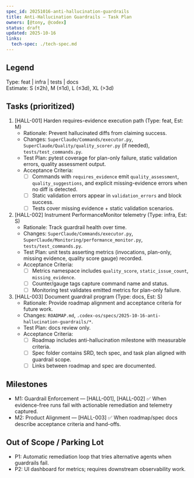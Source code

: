 ```yaml
---
spec_id: 20251016-anti-hallucination-guardrails
title: Anti-Hallucination Guardrails — Task Plan
owners: [@tony, @codex]
status: draft
updated: 2025-10-16
links:
  tech-spec: ./tech-spec.md
---
```


## Legend
Type: feat | infra | tests | docs  
Estimate: S (≤2h), M (≤1d), L (≤3d), XL (>3d)

## Tasks (prioritized)
1. [HALL-001] Harden requires-evidence execution path (Type: feat, Est: M)
   - Rationale: Prevent hallucinated diffs from claiming success.
   - Changes: `SuperClaude/Commands/executor.py`, `SuperClaude/Quality/quality_scorer.py` (if needed), `tests/test_commands.py`.
   - Test Plan: pytest coverage for plan-only failure, static validation errors, quality assessment output.
   - Acceptance Criteria:
     - [ ] Commands with `requires_evidence` emit `quality_assessment`, `quality_suggestions`, and explicit missing-evidence errors when no diff is detected.
     - [ ] Static validation errors appear in `validation_errors` and block success.
     - [ ] Tests cover missing evidence + static validation scenarios.
2. [HALL-002] Instrument PerformanceMonitor telemetry (Type: infra, Est: S)
   - Rationale: Track guardrail health over time.
   - Changes: `SuperClaude/Commands/executor.py`, `SuperClaude/Monitoring/performance_monitor.py`, `tests/test_commands.py`.
   - Test Plan: unit tests asserting metrics (invocations, plan-only, missing evidence, quality score gauge) recorded.
   - Acceptance Criteria:
     - [ ] Metrics namespace includes `quality_score`, `static_issue_count`, `missing_evidence`.
     - [ ] Counter/gauge tags capture command name and status.
     - [ ] Monitoring test validates emitted metrics for plan-only failure.
3. [HALL-003] Document guardrail program (Type: docs, Est: S)
   - Rationale: Provide roadmap alignment and acceptance criteria for future work.
   - Changes: `ROADMAP.md`, `.codex-os/specs/2025-10-16-anti-hallucination-guardrails/*`.
   - Test Plan: docs review only.
   - Acceptance Criteria:
     - [ ] Roadmap includes anti-hallucination milestone with measurable criteria.
     - [ ] Spec folder contains SRD, tech spec, and task plan aligned with guardrail scope.
     - [ ] Links between roadmap and spec are documented.

## Milestones
- M1: Guardrail Enforcement — [HALL-001], [HALL-002] ✅ When evidence-free runs fail with actionable remediation and telemetry captured.
- M2: Product Alignment — [HALL-003] ✅ When roadmap/spec docs describe acceptance criteria and hand-offs.

## Out of Scope / Parking Lot
- P1: Automatic remediation loop that tries alternative agents when guardrails fail.
- P2: UI dashboard for metrics; requires downstream observability work.
